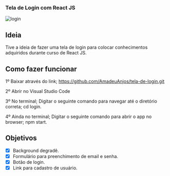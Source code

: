 ### Tela de Login com React JS



![login](https://user-images.githubusercontent.com/53497771/234715722-3e21f0b2-274f-46f8-8915-a4f346ab97fa.png)



## Ideia

Tive a ideia de fazer uma tela de login para colocar conhecimentos adquiridos durante curso de React JS. 



## Como fazer funcionar

1º Baixar através do link;
https://github.com/AmadeuAnjos/tela-de-login.git

2º Abrir no Visual Studio Code

3º No terminal;
Digitar o seguinte comando para navegar até o diretório correta; cd login.

4º Ainda no terminal;
Digitar o seguinte comando para abrir o app no browser; npm start.



## Objetivos

- [X] Background degradê.
- [X] Formulário para preenchimento de email e senha.
- [X] Botão de login.
- [X] Link para cadastro de usuário.